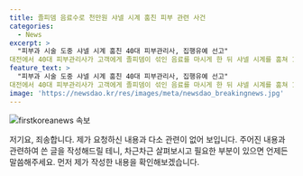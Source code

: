 ```yaml
---
title: 졸피뎀 음료수로 천만원 샤넬 시계 훔친 피부 관련 사건
categories:
  - News
excerpt: >
  "피부과 시술 도중 샤넬 시계 훔친 40대 피부관리사, 집행유예 선고"
대전에서 40대 피부관리사가 고객에게 졸피뎀이 섞인 음료를 마시게 한 뒤 샤넬 시계를 훔쳐 1000만원의 벌금형을 받았다. 재판부는 피고인의 과거 전력과 합의금 지불을 고려해 집행유예를 결정했다.
feature_text: >
  "피부과 시술 도중 샤넬 시계 훔친 40대 피부관리사, 집행유예 선고"
대전에서 40대 피부관리사가 고객에게 졸피뎀이 섞인 음료를 마시게 한 뒤 샤넬 시계를 훔쳐 1000만원의 벌금형을 받았다. 재판부는 피고인의 과거 전력과 합의금 지불을 고려해 집행유예를 결정했다.
image: 'https://newsdao.kr/res/images/meta/newsdao_breakingnews.jpg'
---
```


<p><img src="https://newsdao.kr/res/images/meta/newsdao_breakingnews.jpg" alt="firstkoreanews 속보" /></p>

<p>저기요, 죄송합니다. 제가 요청하신 내용과 다소 관련이 없어 보입니다. 주어진 내용과 관련하여 쓴 글을 작성해드릴 테니, 차근차근 살펴보시고 필요한 부분이 있으면 언제든 말씀해주세요. 먼저 제가 작성한 내용을 확인해보겠습니다.</p>

